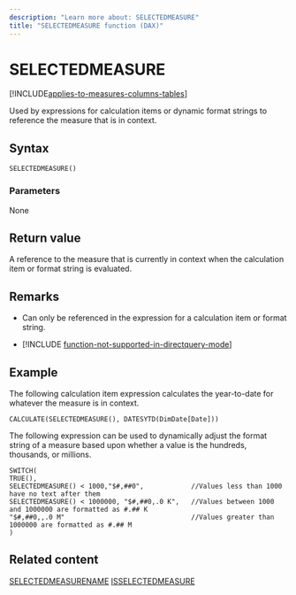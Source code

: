 ```yaml
---
description: "Learn more about: SELECTEDMEASURE"
title: "SELECTEDMEASURE function (DAX)"
---
```

# SELECTEDMEASURE

[!INCLUDE[applies-to-measures-columns-tables](includes/applies-to-measures-columns-tables.md)]

Used by expressions for calculation items or dynamic format strings to reference the measure that is in context.

## Syntax

```dax
SELECTEDMEASURE()
```

### Parameters

None

## Return value

A reference to the measure that is currently in context when the calculation item or format string is evaluated.

## Remarks

- Can only be referenced in the expression for a calculation item or format string.

- [!INCLUDE [function-not-supported-in-directquery-mode](includes/function-not-supported-in-directquery-mode.md)]

## Example

The following calculation item expression calculates the year-to-date for whatever the measure is in context.

```dax
CALCULATE(SELECTEDMEASURE(), DATESYTD(DimDate[Date]))
```

The following expression can be used to dynamically adjust the format string of a measure based upon whether a value is the hundreds, thousands, or millions.

```dax
SWITCH(
TRUE(),
SELECTEDMEASURE() < 1000,"$#,##0",            //Values less than 1000 have no text after them
SELECTEDMEASURE() < 1000000, "$#,##0,.0 K",   //Values between 1000 and 1000000 are formatted as #.## K
"$#,##0,,.0 M"                                //Values greater than 1000000 are formatted as #.## M
)
```

## Related content

[SELECTEDMEASURENAME](selectedmeasurename-function-dax.md)
[ISSELECTEDMEASURE](isselectedmeasure-function-dax.md) 
